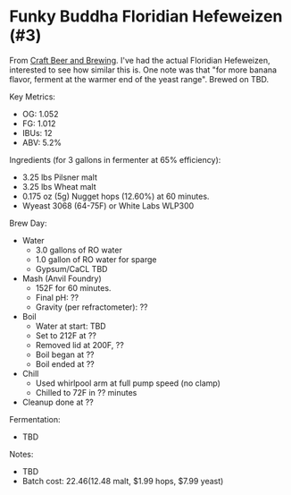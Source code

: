 # Funky Buddha Floridian Hefeweizen (#3)

From [Craft Beer and Brewing](https://beerandbrewing.com/funky-buddhas-floridian-hefeweizen-recipe/).
I've had the actual Floridian Hefeweizen, interested to see how similar this is.
One note was that "for more banana flavor, ferment at the warmer end of the yeast range".
Brewed on TBD.

Key Metrics:

 * OG: 1.052
 * FG: 1.012
 * IBUs: 12
 * ABV: 5.2%

Ingredients (for 3 gallons in fermenter at 65% efficiency):

 * 3.25 lbs Pilsner malt
 * 3.25 lbs Wheat malt
 * 0.175 oz (5g) Nugget hops (12.60%) at 60 minutes.
 * Wyeast 3068 (64-75F) or White Labs WLP300

Brew Day:

 * Water
   * 3.0 gallons of RO water
   * 1.0 gallon of RO water for sparge
   * Gypsum/CaCL TBD
 * Mash (Anvil Foundry)
   * 152F for 60 minutes.
   * Final pH: ??
   * Gravity (per refractometer): ??
 * Boil
   * Water at start: TBD
   * Set to 212F at ??
   * Removed lid at 200F, ??
   * Boil began at ??
   * Boil ended at ??
 * Chill
   * Used whirlpool arm at full pump speed (no clamp)
   * Chilled to 72F in ?? minutes
 * Cleanup done at ??

Fermentation:

 * TBD

Notes:

 * TBD
 * Batch cost: $22.46 ($12.48 malt, $1.99 hops, $7.99 yeast)
